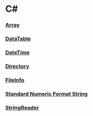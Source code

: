 C#
===

### [Array](./Array/README.md)
### [DataTable](./DataTable/README.md)
### [DateTime](./DateTime/README.md)
### [Directory](./Directory/README.md)
### [FileInfo](./FileInfo/README.md)
### [Standard Numeric Format String](./StandardNumericFormatString/README.md)
### [StringReader](./StringReader/README.md)
